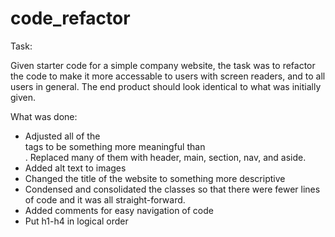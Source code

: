 # code_refactor

Task:

Given starter code for a simple company website, the task was to refactor the code to make it more accessable to users with screen readers, and to all users in general. The end product should look identical to what was initially given.


What was done:

- Adjusted all of the <div> tags to be something more meaningful than <div>. Replaced many of them with header, main, section, nav, and aside.
- Added alt text to images
- Changed the title of the website to something more descriptive
- Condensed and consolidated the classes so that there were fewer lines of code and it was all straight-forward.
- Added comments for easy navigation of code
- Put h1-h4 in logical order


